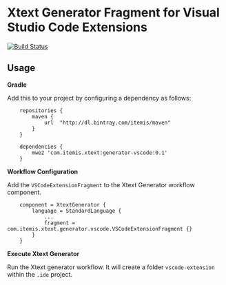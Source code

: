 # Xtext Generator Fragment for Visual Studio Code Extensions

[![Build Status](https://travis-ci.org/itemis/xtext-generator-vscode.svg?branch=master)](https://travis-ci.org/itemis/xtext-generator-vscode)

## Usage

**Gradle**

Add this to your project by configuring a dependency as follows:

```
	repositories {
    	maven {
  			url  "http://dl.bintray.com/itemis/maven" 
    	}
	}

	dependencies {
		mwe2 'com.itemis.xtext:generator-vscode:0.1'
	}
```

**Workflow Configuration**

Add the `VSCodeExtensionFragment` to the Xtext Generator workflow component.

```
	component = XtextGenerator {
		language = StandardLanguage {
			...
			fragment = com.itemis.xtext.generator.vscode.VSCodeExtensionFragment {}
		}
	}
```

**Execute Xtext Generator**

Run the Xtext generator workflow. It will create a folder `vscode-extension` within the `.ide` project.
